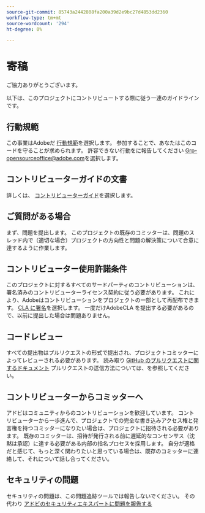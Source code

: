 ```yaml
---
source-git-commit: 85743a2442808fa200a39d2e9bc27d4853dd2360
workflow-type: tm+mt
source-wordcount: '294'
ht-degree: 0%

---
```

# 寄稿

ご協力ありがとうございます。

以下は、このプロジェクトにコントリビュートする際に従う一連のガイドラインです。

## 行動規範

この事業はAdobeだ [行動規範](code-of-conduct.md)を選択します。 参加することで、あなたはこのコードを守ることが求められます。 許容できない行動をに報告してください
[Grp-opensourceoffice@adobe.com](mailto:Grp-opensourceoffice@adobe.com)を選択します。

## コントリビューターガイドの文書

詳しくは、 [コントリビューターガイド](https://experienceleague.adobe.com/docs/contributor/contributor-guide/introduction.html)を選択します。

## ご質問がある場合

まず、問題を提出します。 このプロジェクトの既存のコミッターは、問題のスレッド内で（適切な場合）プロジェクトの方向性と問題の解決策について合意に達するように作業します。

## コントリビューター使用許諾条件

このプロジェクトに対するすべてのサードパーティのコントリビューションは、署名済みのコントリビューターライセンス契約に従う必要があります。 これにより、Adobeはコントリビューションをプロジェクトの一部として再配布できます。 [CLA に署名](http://opensource.adobe.com/cla.html)を選択します。 一度だけAdobeCLA を提出する必要があるので、以前に提出した場合は問題ありません。

## コードレビュー

すべての提出物はプルリクエストの形式で提出され、プロジェクトコミッターによってレビューされる必要があります。 読み取り [GitHub のプルリクエストに関するドキュメント](https://help.github.com/articles/about-pull-requests/)
プルリクエストの送信方法については、を参照してください。

<!--
Lastly, please follow the [pull request template](PULL_REQUEST_TEMPLATE.md) when
submitting a pull request!
-->

## コントリビューターからコミッターへ

アドビはコミュニティからのコントリビューションを歓迎しています。 コントリビューターから一歩進んで、プロジェクトでの完全な書き込みアクセス権と発言権を持つコミッターになりたい場合は、プロジェクトに招待される必要があります。 既存のコミッターは、招待が発行される前に遅延的なコンセンサス（沈黙は承認）に達する必要がある内部の指名プロセスを採用します。 自分が適格だと感じて、もっと深く関わりたいと思っている場合は、既存のコミッターに連絡して、それについて話し合ってください。

## セキュリティの問題

セキュリティの問題は、この問題追跡ツールでは報告しないでください。 その代わり [アドビのセキュリティエキスパートに問題を報告する](https://helpx.adobe.com/security/alertus.html)
